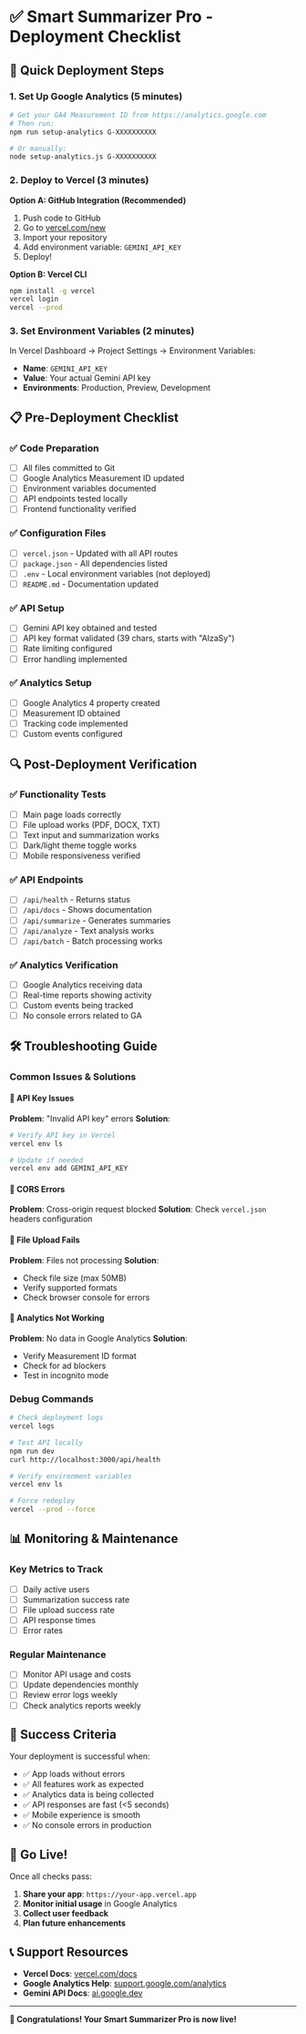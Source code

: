 # ✅ Smart Summarizer Pro - Deployment Checklist

## 🚀 **Quick Deployment Steps**

### 1. **Set Up Google Analytics** (5 minutes)

```bash
# Get your GA4 Measurement ID from https://analytics.google.com
# Then run:
npm run setup-analytics G-XXXXXXXXXX

# Or manually:
node setup-analytics.js G-XXXXXXXXXX
```

### 2. **Deploy to Vercel** (3 minutes)

**Option A: GitHub Integration (Recommended)**
1. Push code to GitHub
2. Go to [vercel.com/new](https://vercel.com/new)
3. Import your repository
4. Add environment variable: `GEMINI_API_KEY`
5. Deploy!

**Option B: Vercel CLI**
```bash
npm install -g vercel
vercel login
vercel --prod
```

### 3. **Set Environment Variables** (2 minutes)

In Vercel Dashboard → Project Settings → Environment Variables:
- **Name**: `GEMINI_API_KEY`
- **Value**: Your actual Gemini API key
- **Environments**: Production, Preview, Development

## 📋 **Pre-Deployment Checklist**

### ✅ **Code Preparation**
- [ ] All files committed to Git
- [ ] Google Analytics Measurement ID updated
- [ ] Environment variables documented
- [ ] API endpoints tested locally
- [ ] Frontend functionality verified

### ✅ **Configuration Files**
- [ ] `vercel.json` - Updated with all API routes
- [ ] `package.json` - All dependencies listed
- [ ] `.env` - Local environment variables (not deployed)
- [ ] `README.md` - Documentation updated

### ✅ **API Setup**
- [ ] Gemini API key obtained and tested
- [ ] API key format validated (39 chars, starts with "AIzaSy")
- [ ] Rate limiting configured
- [ ] Error handling implemented

### ✅ **Analytics Setup**
- [ ] Google Analytics 4 property created
- [ ] Measurement ID obtained
- [ ] Tracking code implemented
- [ ] Custom events configured

## 🔍 **Post-Deployment Verification**

### ✅ **Functionality Tests**
- [ ] Main page loads correctly
- [ ] File upload works (PDF, DOCX, TXT)
- [ ] Text input and summarization works
- [ ] Dark/light theme toggle works
- [ ] Mobile responsiveness verified

### ✅ **API Endpoints**
- [ ] `/api/health` - Returns status
- [ ] `/api/docs` - Shows documentation
- [ ] `/api/summarize` - Generates summaries
- [ ] `/api/analyze` - Text analysis works
- [ ] `/api/batch` - Batch processing works

### ✅ **Analytics Verification**
- [ ] Google Analytics receiving data
- [ ] Real-time reports showing activity
- [ ] Custom events being tracked
- [ ] No console errors related to GA

## 🛠️ **Troubleshooting Guide**

### **Common Issues & Solutions**

#### 🔴 **API Key Issues**
**Problem**: "Invalid API key" errors
**Solution**: 
```bash
# Verify API key in Vercel
vercel env ls

# Update if needed
vercel env add GEMINI_API_KEY
```

#### 🔴 **CORS Errors**
**Problem**: Cross-origin request blocked
**Solution**: Check `vercel.json` headers configuration

#### 🔴 **File Upload Fails**
**Problem**: Files not processing
**Solution**: 
- Check file size (max 50MB)
- Verify supported formats
- Check browser console for errors

#### 🔴 **Analytics Not Working**
**Problem**: No data in Google Analytics
**Solution**:
- Verify Measurement ID format
- Check for ad blockers
- Test in incognito mode

### **Debug Commands**

```bash
# Check deployment logs
vercel logs

# Test API locally
npm run dev
curl http://localhost:3000/api/health

# Verify environment variables
vercel env ls

# Force redeploy
vercel --prod --force
```

## 📊 **Monitoring & Maintenance**

### **Key Metrics to Track**
- [ ] Daily active users
- [ ] Summarization success rate
- [ ] File upload success rate
- [ ] API response times
- [ ] Error rates

### **Regular Maintenance**
- [ ] Monitor API usage and costs
- [ ] Update dependencies monthly
- [ ] Review error logs weekly
- [ ] Check analytics reports weekly

## 🎯 **Success Criteria**

Your deployment is successful when:
- ✅ App loads without errors
- ✅ All features work as expected
- ✅ Analytics data is being collected
- ✅ API responses are fast (<5 seconds)
- ✅ Mobile experience is smooth
- ✅ No console errors in production

## 🚀 **Go Live!**

Once all checks pass:

1. **Share your app**: `https://your-app.vercel.app`
2. **Monitor initial usage** in Google Analytics
3. **Collect user feedback**
4. **Plan future enhancements**

## 📞 **Support Resources**

- **Vercel Docs**: [vercel.com/docs](https://vercel.com/docs)
- **Google Analytics Help**: [support.google.com/analytics](https://support.google.com/analytics)
- **Gemini API Docs**: [ai.google.dev](https://ai.google.dev)

---

**🎉 Congratulations! Your Smart Summarizer Pro is now live!**
